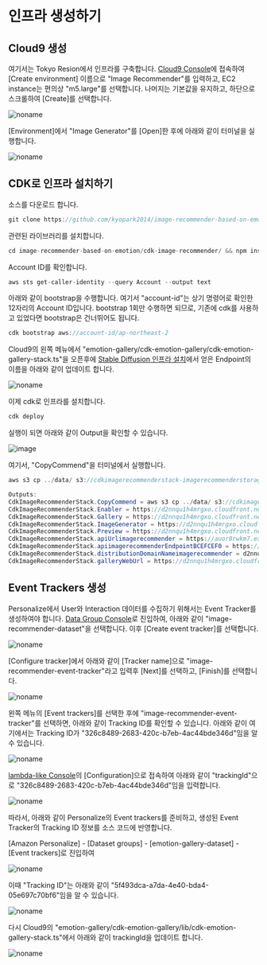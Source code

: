 # 인프라 생성하기

## Cloud9 생성 

여기서는 Tokyo Resion에서 인프라를 구축합니다. [Cloud9 Console](https://ap-northeast-2.console.aws.amazon.com/cloud9control/home?region=ap-northeast-2#/create)에 접속하여 [Create environment] 이름으로 "Image Recommender"를 입력하고, EC2 instance는 편의상 "m5.large"를 선택합니다. 나머지는 기본값을 유지하고, 하단으로 스크롤하여 [Create]를 선택합니다.

![noname](https://user-images.githubusercontent.com/52392004/235278681-5981b545-0cb0-46a8-b2ea-e9c13a2b4ff4.png)

[Environment]에서 "Image Generator"를 [Open]한 후에 아래와 같이 터미널을 실행합니다. 

![noname](https://user-images.githubusercontent.com/52392004/226772282-4964a05a-5b88-4f0a-81bc-2af208c880b1.png)


## CDK로 인프라 설치하기

소스를 다운로드 합니다.

```java
git clone https://github.com/kyopark2014/image-recommender-based-on-emotion
```

관련된 라이브러리를 설치합니다. 

```java
cd image-recommender-based-on-emotion/cdk-image-recommender/ && npm install
```

Account ID를 확인합니다. 

```java
aws sts get-caller-identity --query Account --output text
```

아래와 같이 bootstrap을 수행합니다. 여기서 "account-id"는 상기 명령어로 확인한 12자리의 Account ID입니다. bootstrap 1회만 수행하면 되므로, 기존에 cdk를 사용하고 있었다면 bootstrap은 건너뛰어도 됩니다. 

```java
cdk bootstrap aws://account-id/ap-northeast-2
```

Cloud9의 왼쪽 메뉴에서 "emotion-gallery/cdk-emotion-gallery/cdk-emotion-gallery-stack.ts"을 오픈후에 [Stable Diffusion 인프라 설치](./stable-diffusion-deployment.md)에서 얻은 Endpoint의 이름을 아래와 같이 업데이트 합니다.

![noname](https://user-images.githubusercontent.com/52392004/235279107-3ef4ea2e-6e6d-4994-9b29-6bb6ad200157.png)

이제 cdk로 인프라를 설치합니다. 

```java
cdk deploy
```

실행이 되면 아래와 같이 Output을 확인할 수 있습니다.

![image](https://user-images.githubusercontent.com/52392004/235280195-66f9f76a-cbfb-4f72-812b-229f3cf284b1.png)

여기서, "CopyCommend"을 터미널에서 실행합니다.

```java
aws s3 cp ../data/ s3://cdkimagerecommenderstack-imagerecommenderstorageb-1t32yos4phxfc/ --recursive

Outputs:
CdkImageRecommenderStack.CopyCommend = aws s3 cp ../data/ s3://cdkimagerecommenderstack-imagerecommenderstorageb-1t32yos4phxfc/ --recursive
CdkImageRecommenderStack.Enabler = https://d2nnqu1h4mrgxo.cloudfront.net/enabler.html
CdkImageRecommenderStack.Gallery = https://d2nnqu1h4mrgxo.cloudfront.net/gallery.html
CdkImageRecommenderStack.ImageGenerator = https://d2nnqu1h4mrgxo.cloudfront.net/imgGenerator.html
CdkImageRecommenderStack.Preview = https://d2nnqu1h4mrgxo.cloudfront.net/preview.html
CdkImageRecommenderStack.apiUrlimagerecommender = https://auor8rwkm7.execute-api.ap-northeast-2.amazonaws.com/dev/
CdkImageRecommenderStack.apiimagerecommenderEndpointBCEFCEF0 = https://auor8rwkm7.execute-api.ap-northeast-2.amazonaws.com/dev/
CdkImageRecommenderStack.distributionDomainNameimagerecommender = d2nnqu1h4mrgxo.cloudfront.net
CdkImageRecommenderStack.galleryWebUrl = https://d2nnqu1h4mrgxo.cloudfront.net/gallery.html
```

## Event Trackers 생성

Personalize에서 User와 Interaction 데이터를 수집하기 위해서는 Event Tracker를 생성하여야 합니다. [Data Group Console](https://ap-northeast-2.console.aws.amazon.com/personalize/home?region=ap-northeast-2#datasetGroups)로 진입하여, 아래와 같이 "image-recommender-dataset"을 선택합니다. 이후 [Create event tracker]를 선택합니다. 

![noname](https://user-images.githubusercontent.com/52392004/235288753-56861bb5-33f8-42d6-8f2b-9db63ea2ebc1.png)

[Configure tracker]에서 아래와 같이 [Tracker name]으로 "image-recommender-event-tracker"라고 입력후 [Next]를 선택하고, [Finish]를 선택합니다.

![noname](https://user-images.githubusercontent.com/52392004/235288895-e64a2799-6070-4d5b-9929-33e31f384a13.png)

왼쪽 메뉴의 [Event trackers]를 선택한 후에 "image-recommender-event-tracker"를 선택하면, 아래와 같이 Tracking ID를 확인할 수 있습니다. 아래와 같이 여기에서는 Tracking ID가 "326c8489-2683-420c-b7eb-4ac44bde346d"임을 알 수 있습니다.

![noname](https://user-images.githubusercontent.com/52392004/235289151-d19d0cc7-7e61-4acc-8faf-fde2083d9b16.png)

[lambda-like Console](https://ap-northeast-2.console.aws.amazon.com/lambda/home?region=ap-northeast-2#/functions/lambda-like?tab=configure)의 [Configuration]으로 접속하여 아래와 같이 "trackingId"으로 "326c8489-2683-420c-b7eb-4ac44bde346d"임을 입력합니다. 

![noname](https://user-images.githubusercontent.com/52392004/235289413-b4366dff-c928-4cb1-b0f5-24fe00b9e59f.png)





따라서, 아래와 같이 Personalize의 Event trackers를 준비하고, 생성된 Event Tracker의  Tracking ID 정보를 소스 코드에 반영합니다. 

[Amazon Personalize]  - [Dataset groups] - [emotion-gallery-dataset] - [Event trackers]로 진입하여 

![noname](https://user-images.githubusercontent.com/52392004/233830033-8f6a929d-a8b3-4661-8b72-194338ef40ac.png)

이때 "Tracking ID"는 아래와 같이 "5f493dca-a7da-4e40-bda4-05e697c70bf6"임을 알 수 있습니다.

![noname](https://user-images.githubusercontent.com/52392004/233830521-1f03e080-8b63-4fff-b6c8-90c2ca489b1f.png)

다시 Cloud9의 "emotion-gallery/cdk-emotion-gallery/lib/cdk-emotion-gallery-stack.ts"에서 아래와 같이 trackingId을 업데이트 합니다.

![noname](https://user-images.githubusercontent.com/52392004/233830607-d34ff721-7fbc-46a7-97b6-c10c29a9b5a2.png)








<!--
### S3의 퍼미션 추가

[S3 console](https://s3.console.aws.amazon.com/s3/buckets?region=ap-northeast-1&region=ap-northeast-1)로 진입한 후에, 데모에 사용되는 bucket인 "emotion-gallery"을 선택합니다. 

이후 [Permission]메뉴에서 [Bucket policy]를 선택후 아래와 같이 수정합니다. 현재 해당 Bucket은 CloudFront의 Origin의 역할을 하고 있어서, Principle에 CloudFront가 추가되어 있지만, CloudFront를 사용하지 않을 경우에는 S3에 대한 Priciple, Action, Resouces를 추가하면 됩니다.


```java
{
    "Version": "2012-10-17",
    "Statement": [
        {
            "Effect": "Allow",
            "Principal": {
                "Service": "personalize.amazonaws.com",
                "AWS": "arn:aws:iam::cloudfront:user/CloudFront Origin Access Identity E2IK80DBQT2AVI"
            },
            "Action": [
                "s3:GetObject",
                "s3:ListBucket"
            ],
            "Resource": [
                "arn:aws:s3:::emotion-gallery",
                "arn:aws:s3:::emotion-gallery/*"
            ]
        }
    ]
}
```
-->
